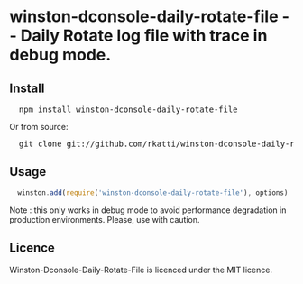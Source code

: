 # winston-dconsole-daily-rotate-file  -- Daily Rotate log file with trace in debug mode.

## Install

<pre>
  npm install winston-dconsole-daily-rotate-file
</pre>

Or from source:

<pre>
  git clone git://github.com/rkatti/winston-dconsole-daily-rotate-file.git
</pre>

## Usage

``` js
  winston.add(require('winston-dconsole-daily-rotate-file'), options)
```

Note : this only works in debug mode to avoid performance degradation in production environments. Please, use with caution.

## Licence

Winston-Dconsole-Daily-Rotate-File is licenced under the MIT licence. 
